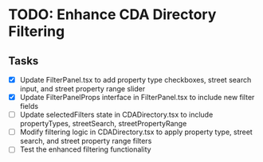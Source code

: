 # TODO: Enhance CDA Directory Filtering

## Tasks

- [x] Update FilterPanel.tsx to add property type checkboxes, street search input, and street property range slider
- [x] Update FilterPanelProps interface in FilterPanel.tsx to include new filter fields
- [ ] Update selectedFilters state in CDADirectory.tsx to include propertyTypes, streetSearch, streetPropertyRange
- [ ] Modify filtering logic in CDADirectory.tsx to apply property type, street search, and street property range filters
- [ ] Test the enhanced filtering functionality
